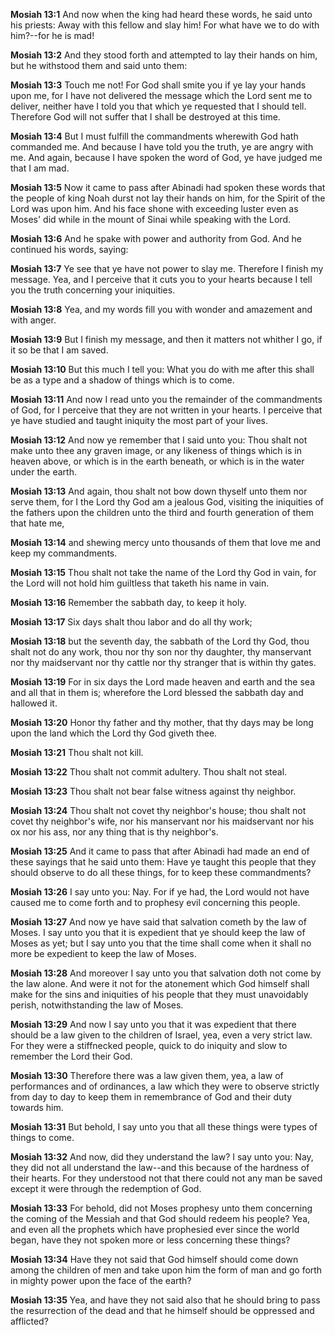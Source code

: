 **Mosiah 13:1** And now when the king had heard these words, he said unto his priests: Away with this fellow and slay him! For what have we to do with him?--for he is mad!

**Mosiah 13:2** And they stood forth and attempted to lay their hands on him, but he withstood them and said unto them:

**Mosiah 13:3** Touch me not! For God shall smite you if ye lay your hands upon me, for I have not delivered the message which the Lord sent me to deliver, neither have I told you that which ye requested that I should tell. Therefore God will not suffer that I shall be destroyed at this time.

**Mosiah 13:4** But I must fulfill the commandments wherewith God hath commanded me. And because I have told you the truth, ye are angry with me. And again, because I have spoken the word of God, ye have judged me that I am mad.

**Mosiah 13:5** Now it came to pass after Abinadi had spoken these words that the people of king Noah durst not lay their hands on him, for the Spirit of the Lord was upon him. And his face shone with exceeding luster even as Moses' did while in the mount of Sinai while speaking with the Lord.

**Mosiah 13:6** And he spake with power and authority from God. And he continued his words, saying:

**Mosiah 13:7** Ye see that ye have not power to slay me. Therefore I finish my message. Yea, and I perceive that it cuts you to your hearts because I tell you the truth concerning your iniquities.

**Mosiah 13:8** Yea, and my words fill you with wonder and amazement and with anger.

**Mosiah 13:9** But I finish my message, and then it matters not whither I go, if it so be that I am saved.

**Mosiah 13:10** But this much I tell you: What you do with me after this shall be as a type and a shadow of things which is to come.

**Mosiah 13:11** And now I read unto you the remainder of the commandments of God, for I perceive that they are not written in your hearts. I perceive that ye have studied and taught iniquity the most part of your lives.

**Mosiah 13:12** And now ye remember that I said unto you: Thou shalt not make unto thee any graven image, or any likeness of things which is in heaven above, or which is in the earth beneath, or which is in the water under the earth.

**Mosiah 13:13** And again, thou shalt not bow down thyself unto them nor serve them, for I the Lord thy God am a jealous God, visiting the iniquities of the fathers upon the children unto the third and fourth generation of them that hate me,

**Mosiah 13:14** and shewing mercy unto thousands of them that love me and keep my commandments.

**Mosiah 13:15** Thou shalt not take the name of the Lord thy God in vain, for the Lord will not hold him guiltless that taketh his name in vain.

**Mosiah 13:16** Remember the sabbath day, to keep it holy.

**Mosiah 13:17** Six days shalt thou labor and do all thy work;

**Mosiah 13:18** but the seventh day, the sabbath of the Lord thy God, thou shalt not do any work, thou nor thy son nor thy daughter, thy manservant nor thy maidservant nor thy cattle nor thy stranger that is within thy gates.

**Mosiah 13:19** For in six days the Lord made heaven and earth and the sea and all that in them is; wherefore the Lord blessed the sabbath day and hallowed it.

**Mosiah 13:20** Honor thy father and thy mother, that thy days may be long upon the land which the Lord thy God giveth thee.

**Mosiah 13:21** Thou shalt not kill.

**Mosiah 13:22** Thou shalt not commit adultery. Thou shalt not steal.

**Mosiah 13:23** Thou shalt not bear false witness against thy neighbor.

**Mosiah 13:24** Thou shalt not covet thy neighbor's house; thou shalt not covet thy neighbor's wife, nor his manservant nor his maidservant nor his ox nor his ass, nor any thing that is thy neighbor's.

**Mosiah 13:25** And it came to pass that after Abinadi had made an end of these sayings that he said unto them: Have ye taught this people that they should observe to do all these things, for to keep these commandments?

**Mosiah 13:26** I say unto you: Nay. For if ye had, the Lord would not have caused me to come forth and to prophesy evil concerning this people.

**Mosiah 13:27** And now ye have said that salvation cometh by the law of Moses. I say unto you that it is expedient that ye should keep the law of Moses as yet; but I say unto you that the time shall come when it shall no more be expedient to keep the law of Moses.

**Mosiah 13:28** And moreover I say unto you that salvation doth not come by the law alone. And were it not for the atonement which God himself shall make for the sins and iniquities of his people that they must unavoidably perish, notwithstanding the law of Moses.

**Mosiah 13:29** And now I say unto you that it was expedient that there should be a law given to the children of Israel, yea, even a very strict law. For they were a stiffnecked people, quick to do iniquity and slow to remember the Lord their God.

**Mosiah 13:30** Therefore there was a law given them, yea, a law of performances and of ordinances, a law which they were to observe strictly from day to day to keep them in remembrance of God and their duty towards him.

**Mosiah 13:31** But behold, I say unto you that all these things were types of things to come.

**Mosiah 13:32** And now, did they understand the law? I say unto you: Nay, they did not all understand the law--and this because of the hardness of their hearts. For they understood not that there could not any man be saved except it were through the redemption of God.

**Mosiah 13:33** For behold, did not Moses prophesy unto them concerning the coming of the Messiah and that God should redeem his people? Yea, and even all the prophets which have prophesied ever since the world began, have they not spoken more or less concerning these things?

**Mosiah 13:34** Have they not said that God himself should come down among the children of men and take upon him the form of man and go forth in mighty power upon the face of the earth?

**Mosiah 13:35** Yea, and have they not said also that he should bring to pass the resurrection of the dead and that he himself should be oppressed and afflicted?

